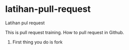 # latihan-pull-request
Latihan pul request

This is pull request training. How to pull request in Github.
1. First thing you do is fork
